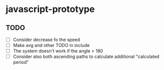 # javascript-prototype

## TODO
- [ ] Consider decrease fo the speed
- [ ] Make avg and other TODO in include
- [ ] The system doesn't work if the angle > 180
- [ ] Consider also both ascending paths to calculate additional "calculated period"  